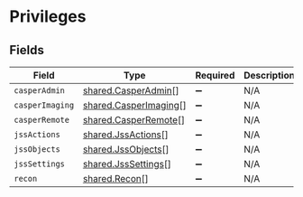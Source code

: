 # Privileges


## Fields

| Field                                                                 | Type                                                                  | Required                                                              | Description                                                           |
| --------------------------------------------------------------------- | --------------------------------------------------------------------- | --------------------------------------------------------------------- | --------------------------------------------------------------------- |
| `casperAdmin`                                                         | [shared.CasperAdmin](../../../sdk/models/shared/casperadmin.md)[]     | :heavy_minus_sign:                                                    | N/A                                                                   |
| `casperImaging`                                                       | [shared.CasperImaging](../../../sdk/models/shared/casperimaging.md)[] | :heavy_minus_sign:                                                    | N/A                                                                   |
| `casperRemote`                                                        | [shared.CasperRemote](../../../sdk/models/shared/casperremote.md)[]   | :heavy_minus_sign:                                                    | N/A                                                                   |
| `jssActions`                                                          | [shared.JssActions](../../../sdk/models/shared/jssactions.md)[]       | :heavy_minus_sign:                                                    | N/A                                                                   |
| `jssObjects`                                                          | [shared.JssObjects](../../../sdk/models/shared/jssobjects.md)[]       | :heavy_minus_sign:                                                    | N/A                                                                   |
| `jssSettings`                                                         | [shared.JssSettings](../../../sdk/models/shared/jsssettings.md)[]     | :heavy_minus_sign:                                                    | N/A                                                                   |
| `recon`                                                               | [shared.Recon](../../../sdk/models/shared/recon.md)[]                 | :heavy_minus_sign:                                                    | N/A                                                                   |